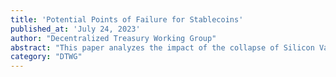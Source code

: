 ```yaml
---
title: 'Potential Points of Failure for Stablecoins'
published_at: 'July 24, 2023'
author: "Decentralized Treasury Working Group"
abstract: "This paper analyzes the impact of the collapse of Silicon Valley Bank on stablecoins and the broader decentralized finance (DeFi) ecosystem in March 2023. Understanding the unfolding of events and identifying commonalities between classic and emerging financial systems will help harmonize balance between innovation and stability. The depegging of the stablecoin USDC, following the collapse of Silicon Valley Bank, caused instability in the DeFi ecosystem. Concerns arose about whether Circle could redeem customers 1:1 USDC for USD having parts of its fund in Silicon Valley Bank. During a period of confusion in the crypto-asset ecosystem, USDC experienced a notable depegging, with its value dropping to $0.87 at one point. However, after Circle announced its commitment to cover any deficit resulting from Silicon Valley Bank's closure, the price of USDC rebounded to $0.97 on the same day. Additionally, following the U.S. Department of Treasury, Federal Reserve, and Federal Deposit Insurance Corporation (FDIC) announcement of backstopping the collapse of Silicon Valley Bank on March 12, the value of USDC on secondary markets recovered to $0.99. The depegging of USDC also affected another notable stablecoin called DAI, which is governed by MakerDAO. DAI is partly backed by USDC, and the instability of USDC caused instability for DAI as well. MakerDAO implemented emergency measures to address the depegging of DAI. The incident also had an impact on centralized exchanges (CEXs) and decentralized exchanges (DEXs). Coinbase and Binance suspended USDC conversions due to high inflows of USDC, leading to a significant migration of USDC from CEXs to DEXs. Overall, the incident highlighted the risks and challenges associated with stablecoins. Stablecoins aim to maintain their value stability through three main structures: collateral backing, algorithm-based, and/or the credibility of the stablecoin’s issuer or governing body; which is also crucial in establishing and enforcing rules to maintain the stablecoin’s value. However, the challenge of maintaining stability is not unique to stablecoins; it is a classic problem which can be seen prominently in cases of fiat currency such as the Hong Kong Dollar and Swiss Franc. Additionally, the concentration of economic power and anti-competitive effects are also seen in traditional financial markets. At the same time, while the HKD’s mechanism provides stability, it does not generate yield. Stablecoins have the potential to earn yields but face risks due to the backing assets and issuer credibility. Consequently, the “safe money” model, which aims to generate profits, can be difficult to achieve in this context. The depegging of stablecoins revealed various risks, including systemic risk, market volatility, reputation risk, liquidity risk, counterparty risk, and regulatory risk. It also revealed the risks in traditional finance have extended to stablecoins and the DeFi ecosystem through their interconnected nature. It is essential to carefully manage the risks associated with stablecoins, ensure transparency and credibility of issuers, and take appropriate measures to address potential risks while considering the potential benefits they offer."
category: "DTWG"
---
```

